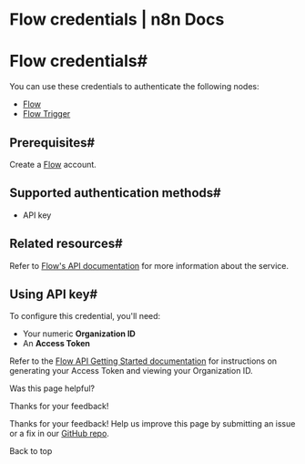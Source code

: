 # Flow credentials | n8n Docs

[ ](https://github.com/n8n-io/n8n-docs/edit/main/docs/integrations/builtin/credentials/flow.md "Edit this page")

# Flow credentials#

You can use these credentials to authenticate the following nodes:

  * [Flow](../../app-nodes/n8n-nodes-base.flow/)
  * [Flow Trigger](../../trigger-nodes/n8n-nodes-base.flowtrigger/)

## Prerequisites#

Create a [Flow](https://www.getflow.com/) account.

## Supported authentication methods#

  * API key

## Related resources#

Refer to [Flow's API documentation](https://developer.getflow.com/) for more information about the service.

## Using API key#

To configure this credential, you'll need:

  * Your numeric **Organization ID**
  * An **Access Token**

Refer to the [Flow API Getting Started documentation](https://developer.getflow.com/#getting-started) for instructions on generating your Access Token and viewing your Organization ID.

Was this page helpful? 

Thanks for your feedback! 

Thanks for your feedback! Help us improve this page by submitting an issue or a fix in our [GitHub repo](https://github.com/n8n-io/n8n-docs). 

Back to top